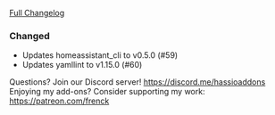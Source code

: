[Full Changelog][changelog]

### Changed

- Updates homeassistant_cli to v0.5.0 (#59)
- Updates yamllint to v1.15.0 (#60)

[changelog]: https://github.com/hassio-addons/addon-ssh/compare/v3.7.1...v3.7.2

Questions? Join our Discord server! https://discord.me/hassioaddons
Enjoying my add-ons? Consider supporting my work: https://patreon.com/frenck